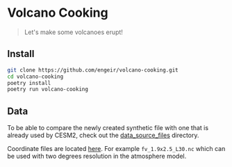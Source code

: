 # Volcano Cooking

> Let's make some volcanoes erupt!

## Install

```sh
git clone https://github.com/engeir/volcano-cooking.git
cd volcano-cooking
poetry install
poetry run volcano-cooking
```

## Data

To be able to compare the newly created synthetic file with one that is already used by
CESM2, check out the [data_source_files](https://svn.code.sf.net/p/codescripts/code/trunk/ncl/emission)
directory.

Coordinate files are located [here](https://svn-ccsm-inputdata.cgd.ucar.edu/trunk/inputdata/atm/cam/coords/).
For example `fv_1.9x2.5_L30.nc` which can be used with two degrees resolution in the
atmosphere model.
